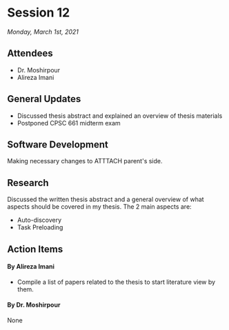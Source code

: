 # Session 12
*Monday, March 1st, 2021*

## Attendees

- Dr. Moshirpour
- Alireza Imani

## General Updates

- Discussed thesis abstract and explained an overview of thesis materials
- Postponed CPSC 661 midterm exam

## Software Development

Making necessary changes to ATTTACH parent's side.

## Research

Discussed the written thesis abstract and a general overview of what aspects should be covered in my thesis. The 2 main aspects are:
- Auto-discovery
- Task Preloading

## Action Items

#### By Alireza Imani
- Compile a list of papers related to the thesis to start literature view by them.
#### By Dr. Moshirpour
None
